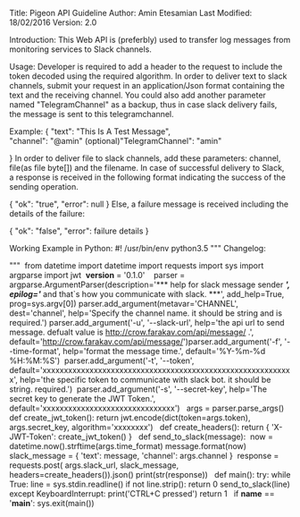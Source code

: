 Title: Pigeon API Guideline
Author: Amin Etesamian
Last Modified: 18/02/2016
Version: 2.0

Introduction:
This Web API is (preferbly) used to transfer log messages from monitoring services to Slack channels.

Usage:
Developer is required to add a header to the request to include the token decoded using the required 
algorithm. In order to deliver text to slack channels, submit your request in an application/Json 
format containing the text and the receiving channel. You could also add another parameter named
"TelegramChannel" as a backup, thus in case slack delivery fails, the message is sent to this
telegramchannel.


Example:
{
    "text": "This Is A Test Message",       
    "channel": "@amin"
    (optional)"TelegramChannel": "amin"

}
In order to deliver file to slack channels, add these parameters: channel, file(as file byte[]) and the filename.
In case of successful delivery to Slack, a response is received in the following format indicating the success of the sending operation.

{
    "ok": "true",
    "error": null
}
Else, a failure message is received including the details of the failure:

{
    "ok": "false",
    "error": failure details
}


Working Example in Python:
#! /usr/bin/env python3.5
"""
    Changelog:
    
"""
​
from datetime import datetime
import requests
import sys
import argparse
import jwt
​
__version__ = '0.1.0'
​
​
​
parser = argparse.ArgumentParser(description='*** help for slack message sender ***',
                                 epilog='*** and that`s how you communicate with slack. ***',
                                 add_help=True,
                                 prog=sys.argv[0])
​
parser.add_argument(metavar='CHANNEL',
                    dest='channel',
                    help='Specify the channel name. it should be string and is required.')
​
parser.add_argument('-u', '--slack-url',
                    help='the api url to send message. defualt value is http://crow.farakav.com/api/message/ .',
                    default='http://crow.farakav.com/api/message/')
​
parser.add_argument('-f', '--time-format',
                    help='format the message time.',
                    default='%Y-%m-%d %H:%M:%S')
​
parser.add_argument('-t', '--token',
                    default='xxxxxxxxxxxxxxxxxxxxxxxxxxxxxxxxxxxxxxxxxxxxxxxxxxxxxxxxxxx',
                    help='the specific token to communicate with slack bot. it should be string. required.')
​
parser.add_argument('-s', '--secret-key',
                    help='The secret key to generate the JWT Token.',
                    default='xxxxxxxxxxxxxxxxxxxxxxxxxxxxxxx')
​
​
args = parser.parse_args()
​
​
def create_jwt_token():
    return jwt.encode(dict(token=args.token), args.secret_key, algorithm='xxxxxxxx')
​
​
def create_headers():
    return {
        'X-JWT-Token': create_jwt_token()
    }
​
​
def send_to_slack(message):
​
    now = datetime.now().strftime(args.time_format)
    message.format(now)
    slack_message = {
        'text': message,
        'channel': args.channel
    }
​
    response = requests.post(
        args.slack_url,
        slack_message,
        headers=create_headers()).json()
    print(str(response))
​
​
def main():
    try:
        while True:
            line = sys.stdin.readline()
            if not line.strip():
                return 0
            send_to_slack(line)
    except KeyboardInterrupt:
        print('CTRL+C pressed')
        return 1
​
​
if __name__ == '__main__':
    sys.exit(main())
